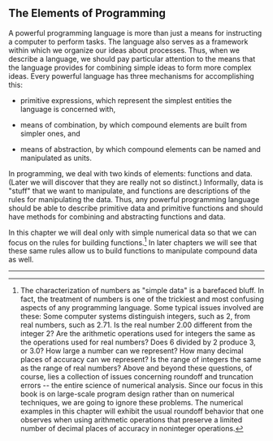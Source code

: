 ## The Elements of Programming

A powerful programming language is more than just a means for instructing a computer to perform tasks. The language also serves as a framework within which we organize our ideas about processes. Thus, when we describe a language, we should pay particular attention to the means that the language provides for combining simple ideas to form more complex ideas. Every powerful language has three mechanisms for accomplishing this:

* primitive expressions, which represent the simplest entities the language is concerned with,

* means of combination, by which compound elements are built from simpler ones, and

* means of abstraction, by which compound elements can be named and manipulated as units.

In programming, we deal with two kinds of elements: functions and data. (Later we will discover that they are really not so distinct.) Informally, data is "stuff" that we want to manipulate, and functions are descriptions of the rules for manipulating the data. Thus, any powerful programming language should be able to describe primitive data and primitive functions and should have methods for combining and abstracting functions and data.

In this chapter we will deal only with simple numerical data so that we can focus on the rules for building functions.[^1] In later chapters we will see that these same rules allow us to build functions to manipulate compound data as well.

----

[^1]: The characterization of numbers as "simple data" is a barefaced bluff. In fact, the treatment of numbers is one of the trickiest and most confusing aspects of any programming language. Some typical issues involved are these: Some computer systems distinguish integers, such as 2, from real numbers, such as 2.71. Is the real number 2.00 different from the integer 2? Are the arithmetic operations used for integers the same as the operations used for real numbers? Does 6 divided by 2 produce 3, or 3.0? How large a number can we represent? How many decimal places of accuracy can we represent? Is the range of integers the same as the range of real numbers? Above and beyond these questions, of course, lies a collection of issues concerning roundoff and truncation errors -- the entire science of numerical analysis. Since our focus in this book is on large-scale program design rather than on numerical techniques, we are going to ignore these problems. The numerical examples in this chapter will exhibit the usual roundoff behavior that one observes when using arithmetic operations that preserve a limited number of decimal places of accuracy in noninteger operations. 
